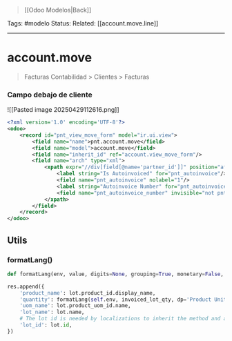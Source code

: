 > [[Odoo Modelos|Back]]

Tags: #modelo 
Status: 
Related: [[account.move.line]]

___

# account.move

> Facturas
> Contabilidad > Clientes > Facturas

### Campo debajo de cliente
![[Pasted image 20250429112616.png]]
```xml
<?xml version='1.0' encoding='UTF-8'?>  
<odoo>  
    <record id="pnt_view_move_form" model="ir.ui.view">  
        <field name="name">pnt.account.move</field>  
        <field name="model">account.move</field>  
        <field name="inherit_id" ref="account.view_move_form"/>  
        <field name="arch" type="xml">  
            <xpath expr="//div[field[@name='partner_id']]" position="after">  
                <label string="Is Autoinvoiced" for="pnt_autoinvoice"/>  
                <field name="pnt_autoinvoice" nolabel="1"/>  
                <label string="Autoinvoice Number" for="pnt_autoinvoice_number" invisible="not pnt_autoinvoice"/>  
                <field name="pnt_autoinvoice_number" invisible="not pnt_autoinvoice" nolabel="1"/>  
            </xpath>  
        </field>  
    </record>  
</odoo>
```

## Utils

### formatLang()

```python
def formatLang(env, value, digits=None, grouping=True, monetary=False, dp=False, currency_obj=False):
```

```python
res.append({  
    'product_name': lot.product_id.display_name,  
    'quantity': formatLang(self.env, invoiced_lot_qty, dp='Product Unit of Measure'),  
    'uom_name': lot.product_uom_id.name,  
    'lot_name': lot.name,  
    # The lot id is needed by localizations to inherit the method and add custom fields on the invoice's report.  
    'lot_id': lot.id,  
})
```

